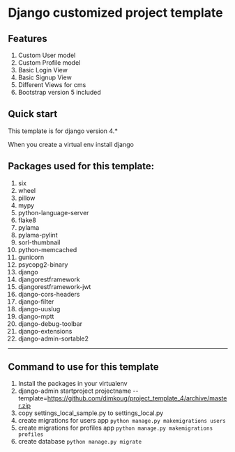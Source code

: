 Django customized project template
=================================


Features
----------
1. Custom User model
2. Custom Profile model
3. Basic Login View
4. Basic Signup View
5. Different Views for cms
6. Bootstrap version 5 included


Quick start
-----------
This template is for django version 4.*

When you create a virtual env install django

Packages used for this template:
-------------------------------
1. six
2. wheel
3. pillow
4. mypy
5. python-language-server
6. flake8
7. pylama
8. pylama-pylint
9. sorl-thumbnail
10. python-memcached
11. gunicorn
12. psycopg2-binary
13. django
14. djangorestframework
15. djangorestframework-jwt
16. django-cors-headers
17. django-filter
18. django-uuslug
19. django-mptt
20. django-debug-toolbar
21. django-extensions
22. django-admin-sortable2
---------

Command to use for this template
--------------------------------
1. Install the packages in your virtualenv
2. django-admin startproject projectname --template=https://github.com/dimkoug/project_template_4/archive/master.zip
3. copy settings_local_sample.py to settings_local.py
4. create migrations for users app `python manage.py makemigrations users`
5. create migrations for profiles app `python manage.py makemigrations profiles`
6. create database  `python manage.py migrate`

